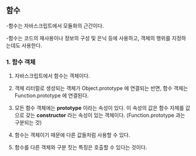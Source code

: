 ## 함수

-함수는 자바스크립트에서 모듈화의 근간이다.

-함수는 코드의 재사용이나 정보의 구성 및 은닉 등에 사용하고, 객체의 행위를 지정하는데도 사용한다.

### 1. 함수 객체

1) 자바스크립트에서 함수는 객체이다.

2) 객체 리터럴로 생성되는 객체가 Object.prototype 에 연결되는 반면, 함수 객체는 Function.prototype 에 연결된다.

3) 모든 함수 객체에는 **prototype** 이라는 속성이 있다. 이 속성의 값은 함수 자체를 값으로 갖는 **constructor** 라는 속성이 있는 객체이다.
(Function.prototype 과는 구분되는 것)

4) 함수는 객체이기 때문에 다른 값들처럼 사용할 수 있다.

5) 함수를 다른 객체와 구분 짓는 특징은 호출할 수 있다는 것이다.

 
 
